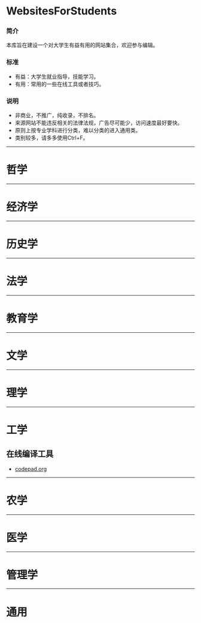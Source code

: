 WebsitesForStudents
===================
### 简介
本库旨在建设一个对大学生有益有用的网站集合，欢迎参与编辑。

### 标准
- 有益：大学生就业指导，技能学习。
- 有用：常用的一些在线工具或者技巧。

### 说明
- 非商业，不推广，纯收录，不排名。
- 来源网站不能违反相关的法律法规，广告尽可能少，访问速度最好要快。
- 原则上按专业学科进行分类，难以分类的进入通用类。
- 类别较多，请多多使用Ctrl+F。

---
# 哲学
---
# 经济学
---
# 历史学
---
# 法学
---
# 教育学
---
# 文学
---
# 理学
---
# 工学
## 在线编译工具
- [codepad.org](http://codepad.org/)
---
# 农学
---
# 医学
---
# 管理学
---
# 通用